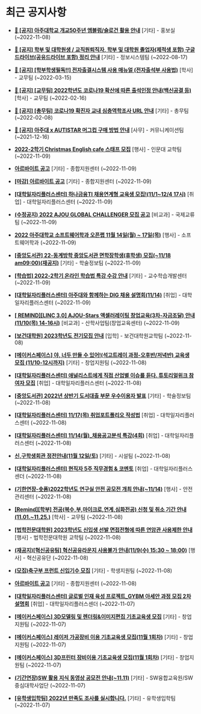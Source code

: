 # 최근 공지사항

* **[📌 [공지] 아주대학교 개교50주년 엠블럼/슬로건 활용 안내](http://ajou.ac.kr/kr/ajou/notice.do?mode=view&amp;articleNo=206180&amp;article.offset=0&amp;articleLimit=30)**
 [기타] - 홍보실 (~2022-11-08)

* **[📌 [공지] 학부 및 대학원생 / 교직원퇴직자, 학부 및 대학원 졸업자(제적생 포함) 구글드라이브(공유드라이브 포함) 정리 안내](http://ajou.ac.kr/kr/ajou/notice.do?mode=view&amp;articleNo=202858&amp;article.offset=0&amp;articleLimit=30)**
 [기타] - 정보시스템팀 (~2022-08-17)

* **[📌 [공지] [학부학생필독!!] 전자출결시스템 사용 매뉴얼 (전자출석부 사용법)](http://ajou.ac.kr/kr/ajou/notice.do?mode=view&amp;articleNo=192571&amp;article.offset=0&amp;articleLimit=30)**
 [학사] - 교무팀 (~2022-03-15)

* **[📌 [공지] [교무팀] 2022학년도 코로나19 확산에 따른 출석인정 안내(백신공결 등)](http://ajou.ac.kr/kr/ajou/notice.do?mode=view&amp;articleNo=180913&amp;article.offset=0&amp;articleLimit=30)**
 [학사] - 교무팀 (~2022-02-16)

* **[📌 [공지] [총무팀] 코로나19 확진자 교내 심층역학조사 URL 안내](http://ajou.ac.kr/kr/ajou/notice.do?mode=view&amp;articleNo=180493&amp;article.offset=0&amp;articleLimit=30)**
 [기타] - 총무팀 (~2022-02-08)

* **[📌 [공지] 아주대 x AUTISTAR 머그컵 구매 방법 안내](http://ajou.ac.kr/kr/ajou/notice.do?mode=view&amp;articleNo=147976&amp;article.offset=0&amp;articleLimit=30)**
 [사무] - 커뮤니케이션팀 (~2021-12-16)

* **[2022-2학기 Christmas English cafe 스태프 모집](http://ajou.ac.kr/kr/ajou/notice.do?mode=view&amp;articleNo=206254&amp;article.offset=0&amp;articleLimit=30)**
 [행사] - 인문대 교학팀 (~2022-11-09)

* **[아르바이트 공고](http://ajou.ac.kr/kr/ajou/notice.do?mode=view&amp;articleNo=206253&amp;article.offset=0&amp;articleLimit=30)**
 [기타] - 종합지원센터 (~2022-11-09)

* **[[마감] 아르바이트 공고](http://ajou.ac.kr/kr/ajou/notice.do?mode=view&amp;articleNo=206250&amp;article.offset=0&amp;articleLimit=30)**
 [기타] - 종합지원센터 (~2022-11-09)

* **[[대학일자리플러스센터] 하나금융TI 채용연계형 교육생 모집!(11/1~12/4 17시)](http://ajou.ac.kr/kr/ajou/notice.do?mode=view&amp;articleNo=206247&amp;article.offset=0&amp;articleLimit=30)**
 [취업] - 대학일자리플러스센터 (~2022-11-09)

* **[(수정공지) 2022 AJOU GLOBAL CHALLENGER 모집 공고](http://ajou.ac.kr/kr/ajou/notice.do?mode=view&amp;articleNo=206233&amp;article.offset=0&amp;articleLimit=30)**
 [비교과] - 국제교류팀 (~2022-11-09)

* **[2022 아주대학교 소프트웨어학과 오픈랩 11월 14일(월) ~ 17일(목)](http://ajou.ac.kr/kr/ajou/notice.do?mode=view&amp;articleNo=206230&amp;article.offset=0&amp;articleLimit=30)**
 [행사] - 소프트웨어학과 (~2022-11-09)

* **[[중앙도서관] 22-동계방학 중앙도서관 면학장학생(휴학생) 모집(~11/18 am09:00)(재공지)](http://ajou.ac.kr/kr/ajou/notice.do?mode=view&amp;articleNo=206229&amp;article.offset=0&amp;articleLimit=30)**
 [기타] - 학술정보팀 (~2022-11-09)

* **[[학습법] 2022-2학기 온라인 학습법 특강 수강 안내](http://ajou.ac.kr/kr/ajou/notice.do?mode=view&amp;articleNo=206223&amp;article.offset=0&amp;articleLimit=30)**
 [기타] - 교수학습개발센터 (~2022-11-09)

* **[[대학일자리플러스센터] 아주대와 함께하는 DIG 채용 설명회(11/14)](http://ajou.ac.kr/kr/ajou/notice.do?mode=view&amp;articleNo=206221&amp;article.offset=0&amp;articleLimit=30)**
 [취업] - 대학일자리플러스센터 (~2022-11-09)

* **[[ REMIND][LINC 3.0] AJOU-Stars 액셀러레이팅 창업교육(3차-자금조달) 안내(11/10(목) 14-16시)](http://ajou.ac.kr/kr/ajou/notice.do?mode=view&amp;articleNo=206220&amp;article.offset=0&amp;articleLimit=30)**
 [비교과] - 산학사업팀(창업교육센터) (~2022-11-09)

* **[[보건대학원] 2023학년도 전기모집 안내](http://ajou.ac.kr/kr/ajou/notice.do?mode=view&amp;articleNo=206218&amp;article.offset=0&amp;articleLimit=30)**
 [입학] - 보건대학원교학팀 (~2022-11-08)

* **[[메이커스페이스] 야, 너두 만들 수 있어!(석고트레이 과정-오후반/저녁반) 교육생 모집 (11/10-12시까지)](http://ajou.ac.kr/kr/ajou/notice.do?mode=view&amp;articleNo=206213&amp;article.offset=0&amp;articleLimit=30)**
 [기타] - 창업지원팀 (~2022-11-08)

* **[[대학일자리플러스센터] 애널리스트에게 직접 산업별 이슈를 듣다. 튜토리얼위크 참여자 모집](http://ajou.ac.kr/kr/ajou/notice.do?mode=view&amp;articleNo=206212&amp;article.offset=0&amp;articleLimit=30)**
 [취업] - 대학일자리플러스센터 (~2022-11-08)

* **[[중앙도서관] 2022년 상반기 도서대출 부문 우수이용자 발표](http://ajou.ac.kr/kr/ajou/notice.do?mode=view&amp;articleNo=206201&amp;article.offset=0&amp;articleLimit=30)**
 [기타] - 학술정보팀 (~2022-11-08)

* **[[대학일자리플러스센터] 11/17(목) 취업포트폴리오 작성법](http://ajou.ac.kr/kr/ajou/notice.do?mode=view&amp;articleNo=206200&amp;article.offset=0&amp;articleLimit=30)**
 [취업] - 대학일자리플러스센터 (~2022-11-08)

* **[[대학일자리플러스센터] 11/14(월)_채용공고분석 특강(4회)](http://ajou.ac.kr/kr/ajou/notice.do?mode=view&amp;articleNo=206197&amp;article.offset=0&amp;articleLimit=30)**
 [취업] - 대학일자리플러스센터 (~2022-11-08)

* **[신,구학생회관 정전안내(11월 12일/토)](http://ajou.ac.kr/kr/ajou/notice.do?mode=view&amp;articleNo=206196&amp;article.offset=0&amp;articleLimit=30)**
 [기타] - 시설팀 (~2022-11-08)

* **[[대학일자리플러스센터] 현직자 5주 직무경험 &amp; 코멘토](http://ajou.ac.kr/kr/ajou/notice.do?mode=view&amp;articleNo=206193&amp;article.offset=0&amp;articleLimit=30)**
 [취업] - 대학일자리플러스센더 (~2022-11-08)

* **[(기한연장-숏폼)2022학년도 연구실 안전 공모전 개최 안내(~11/14)](http://ajou.ac.kr/kr/ajou/notice.do?mode=view&amp;articleNo=206189&amp;article.offset=0&amp;articleLimit=30)**
 [행사] - 안전관리센터 (~2022-11-08)

* **[[Remind][학부] 전공(복수,부,마이크로,연계,심화전공) 신청 및 취소 기간 안내 (11.01.~11.25.)](http://ajou.ac.kr/kr/ajou/notice.do?mode=view&amp;articleNo=206181&amp;article.offset=0&amp;articleLimit=30)**
 [학사] - 교무팀 (~2022-11-08)

* **[[법학전문대학원] 2023학년도 신입생 선발 면접전형에 따른 연암관 사용제한 안내](http://ajou.ac.kr/kr/ajou/notice.do?mode=view&amp;articleNo=206179&amp;article.offset=0&amp;articleLimit=30)**
 [행사] - 법학전문대학원 교학팀 (~2022-11-08)

* **[(재공지)[혁신공유팀] 혁신공유라운지 사용불가 안내(11/9(수) 15:30 ~ 18:00)](http://ajou.ac.kr/kr/ajou/notice.do?mode=view&amp;articleNo=206173&amp;article.offset=0&amp;articleLimit=30)**
 [행사] - 혁신공유단 (~2022-11-08)

* **[(모집)축구부 프런트 신입기수 모집](http://ajou.ac.kr/kr/ajou/notice.do?mode=view&amp;articleNo=206172&amp;article.offset=0&amp;articleLimit=30)**
 [기타] - 학생지원팀 (~2022-11-08)

* **[아르바이트 공고](http://ajou.ac.kr/kr/ajou/notice.do?mode=view&amp;articleNo=206171&amp;article.offset=0&amp;articleLimit=30)**
 [기타] - 종합지원센터 (~2022-11-08)

* **[[대학일자리플러스센터] 글로벌 인재 육성 프로젝트_GYBM 아세안 과정 모집 2차 설명회](http://ajou.ac.kr/kr/ajou/notice.do?mode=view&amp;articleNo=206153&amp;article.offset=0&amp;articleLimit=30)**
 [취업] - 대학일자리플러스센더 (~2022-11-07)

* **[[메이커스페이스] 3D모델링 및 렌더링&amp;이미지편집 기초교육생 모집](http://ajou.ac.kr/kr/ajou/notice.do?mode=view&amp;articleNo=206152&amp;article.offset=0&amp;articleLimit=30)**
 [기타] - 창업지원팀 (~2022-11-07)

* **[[메이커스페이스] 레이저 가공장비 이용 기초교육생 모집(11월 1회차)](http://ajou.ac.kr/kr/ajou/notice.do?mode=view&amp;articleNo=206151&amp;article.offset=0&amp;articleLimit=30)**
 [기타] - 창업지원팀 (~2022-11-07)

* **[[메이커스페이스] 3D프린터 장비이용 기초교육생 모집(11월 1회차)](http://ajou.ac.kr/kr/ajou/notice.do?mode=view&amp;articleNo=206150&amp;article.offset=0&amp;articleLimit=30)**
 [기타] - 창업지원팀 (~2022-11-07)

* **[(기간연장)SW 활용 지식 동영상 공모전 안내(~11.11)](http://ajou.ac.kr/kr/ajou/notice.do?mode=view&amp;articleNo=206147&amp;article.offset=0&amp;articleLimit=30)**
 [기타] - SW융합교육원/SW중심대학사업단 (~2022-11-07)

* **[[유학생입학팀] 2022년 만족도 조사를 실시합니다.](http://ajou.ac.kr/kr/ajou/notice.do?mode=view&amp;articleNo=206145&amp;article.offset=0&amp;articleLimit=30)**
 [기타] - 유학생입학팀 (~2022-11-07)
